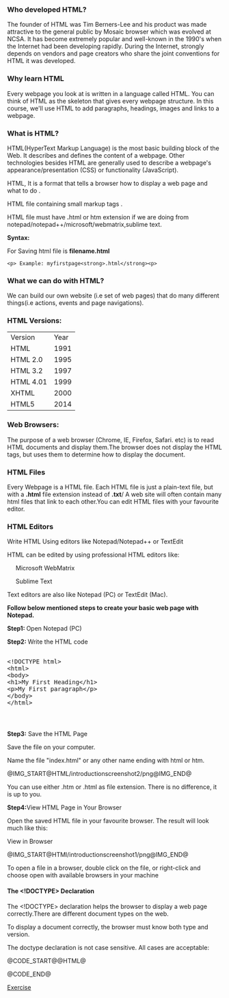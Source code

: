 
### Who developed HTML?
<p>The founder of HTML was Tim Berners-Lee and his product was made attractive to the general public by Mosaic browser which was evolved at NCSA. It has become extremely popular and well-known in the 1990's when the Internet had been developing rapidly. During the Internet, strongly depends on vendors and page creators who share the joint conventions for HTML it was developed. </p>
<h3>Why learn HTML</h3>
<p>Every webpage you look at is written in a language called HTML. You can think of HTML as the skeleton that gives every webpage structure. In this course, we'll use HTML to add paragraphs, headings, images and links to a webpage.</p>
<h3>What is HTML?</h3>
<p>HTML(HyperText Markup Language) is the most basic building block of the Web. It describes and defines the content of a webpage. Other technologies besides HTML are generally used to describe a webpage's appearance/presentation (CSS) or functionality (JavaScript).</p>

<p>HTML, It is a format that tells a browser how to display a web page and what to do .</p>
<p>HTML file containing small markup tags . </p>
<p>HTML file must have <strong>.</strong>html or htm extension if we are doing from notepad/notepad++/microsoft/webmatrix,sublime text.</p>

<p><b>Syntax:</b></p>
<p>For Saving html file is  <b>filename.html</b></p>
	
	<p> Example: myfirstpage<strong>.html</strong><p>
<h3>What we can do with HTML?</h3>
<p> We can build our own website (i.e set of web pages) that do many different things(i.e actions, events and page navigations). </p>
<h3>HTML Versions:</h3>

<table class="pc-table" style="width:80%;">
	<tr> 
		<td>Version </td>
		<td>Year</td>
	</tr>
	<tr> 
		<td >HTML </td>
		<td>1991</td>							
	</tr>
	<tr> 
		<td>HTML 2.0 </td>
		<td>1995</td>							
	</tr>
	<tr> 
		<td>HTML 3.2 </td>
		<td>1997</td>							
	</tr>
	<tr> 
		<td>HTML 4.01 </td>
		<td>1999</td>							
	</tr>
	<tr> 
		<td>XHTML </td>
		<td>2000</td>							
	</tr>
	<tr> 
		<td>HTML5 </td>
		<td>2014</td>							
	</tr>
</table>

<h3>Web Browsers:</h3>
<p>The purpose of a web browser (Chrome, IE, Firefox, Safari. etc) is to read HTML documents and display them.The browser does not display the HTML tags, but uses them to determine how to display the document.</p>

<h3>HTML Files</h3>
<p>Every Webpage is a HTML file. Each HTML file is just a plain-text file, but with a <b>.html</b> file extension instead of <b>.txt</b>/ A web site will often contain many html files that link to each other.You can edit HTML files with your favourite editor.</p>

<h3>HTML Editors</h3>
<p>Write HTML Using editors like Notepad/Notepad++ or TextEdit</p>
<p>HTML can be edited by using professional HTML editors like:</p>
<p style="padding-left:20px">Microsoft WebMatrix</p>
<p style="padding-left:20px">Sublime Text</p>
<p>Text editors are also like Notepad (PC) or TextEdit (Mac).</p>

<p><b>Follow below mentioned steps to create your basic web page with Notepad.</b></p>
<p ><span><b>Step1: </b></span> Open Notepad (PC) </p>
<p><span><b>Step2: </b></span> Write the HTML code </p>

<section >  
    <div ui-ace ="{useWrapMode: 'true', showGutter : 'true', theme:'monokai', mode: 'html',
		rendererOptions: { fontSize: 16},
		advanced: { highlightActiveLine: true}
	}" readonly style="min-height:170px;"><xmp>
<!DOCTYPE html>
<html>
<body>
<h1>My First Heading</h1>
<p>My First paragraph</p>
</body>
</html></xmp>
	</div>
</section>


<p><span><b>Step3:</b></span> Save the HTML Page</p>
<p>Save the file on your computer.</p>		
<p>Name the file "index.html" or any other name ending with html or htm.</P>
@IMG_START@HTML/introductionscreenshot2/png@IMG_END@
<p>You can use either .htm or .html as file extension. There is no difference, it is up to you.</p>
<p><b><span class="sub_heading">Step4:</span></b>View HTML Page in Your Browser</p>
<p>Open the saved HTML file in your favourite browser. The result will look much like this:</p>
<p>View in Browser</p>
@IMG_START@HTMl/introductionscreenshot1/png@IMG_END@
<p>To open a file in a browser, double click on the file, or right-click and choose open with available browsers in your machine</p>
<h4><b>The <span><</span><span>!DOCTYPE></span> Declaration</b></h4>
<P>The<span> <</span>!DOCTYPE> declaration helps the browser to display a web 	page correctly.There are different document types on the web.</P>
<p>To display a document correctly, the browser must know both type 	and version.</P>
<p>	The doctype declaration is not case sensitive. All cases are 	acceptable:</p>

@CODE_START@@HTML@
<!DOCTYPE  html>
<!DOCTYPE  HTML>
<!doctype  html>
<!Doctype  Html>
@CODE_END@

</div>		
</div>		
</div>	
<!-- @PROJECT_START@HTML/HTML_headings@PROJECT_END@ -->	
<div class="row">
	<a class="cws-button border-radius bt-color-3 pull-right" target="_blank" href="project/download/HTML/HTML_headings"> Exercise </a>
</div>	
<!-- AddToAny BEGIN -->
<div class="a2a_kit a2a_kit_size_32 a2a_default_style">
<a class="a2a_dd" href="https://www.addtoany.com/share"></a>
<a class="a2a_button_facebook"></a>
<a class="a2a_button_twitter"></a>
<a class="a2a_button_google_plus"></a>
<a class="a2a_button_linkedin"></a>
<a class="a2a_button_pocket"></a>
</div>
<script async src="https://static.addtoany.com/menu/page.js"></script>
<!-- AddToAny END -->